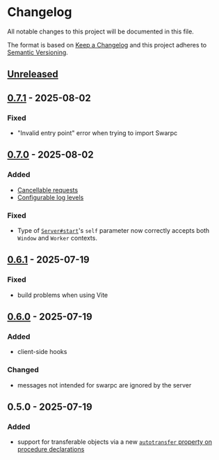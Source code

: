 # Changelog

All notable changes to this project will be documented in this file.

The format is based on [Keep a Changelog](http://keepachangelog.com/)
and this project adheres to [Semantic Versioning](http://semver.org/).

## [Unreleased]

## [0.7.1] - 2025-08-02

### Fixed

- "Invalid entry point" error when trying to import Swarpc

## [0.7.0] - 2025-08-02

### Added

- [Cancellable requests](https://gwennlbh.github.io/swarpc/docs/#make-cancelable-requests)
- [Configurable log levels](http://gwennlbh.github.io/swarpc/docs/functions/index.Client.html#:~:text=from%20the%20server-,Optionalloglevel,-?:%20%22debug%22%20%7C)

### Fixed

- Type of [`Server#start`](<https://gwennlbh.github.io/swarpc/docs/types/types.SwarpcServer.html#:~:text=%22%5BzProcedures%5D%22:%20Procedures;-,start,-(self:%20Window):%20void;>)'s `self` parameter now correctly accepts both `Window` and `Worker` contexts.

## [0.6.1] - 2025-07-19

### Fixed

- build problems when using Vite

## [0.6.0] - 2025-07-19

### Added

- client-side hooks

### Changed

- messages not intended for swarpc are ignored by the server

## 0.5.0 - 2025-07-19

### Added

- support for transferable objects via a new [`autotransfer` property on procedure declarations](https://gwennlbh.github.io/swarpc/docs/types/types.Procedure.html#autotransfer)

[Unreleased]: https://github.com/gwennlbh/swarpc/compare/v0.7.1...HEAD
[0.7.1]: https://github.com/gwennlbh/swarpc/compare/v0.7.0...v0.7.1
[0.7.0]: https://github.com/gwennlbh/swarpc/compare/v0.6.1...v0.7.0
[0.6.1]: https://github.com/gwennlbh/swarpc/compare/v0.6.0...v0.6.1
[0.6.0]: https://github.com/gwennlbh/swarpc/compare/v0.5.0...v0.6.0

